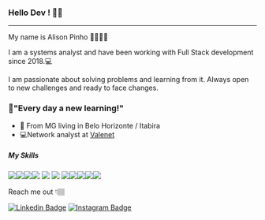 
### Hello Dev ! 👋🏽
___

My name is Alison Pinho 👦🏽🇧🇷

I am a systems analyst and have been working with Full Stack development since 2018.💻

I am passionate about solving problems and learning from it. Always open to new challenges and ready to face changes.

<h3>🚀"Every day a new learning!"</h3>

- 📍 From MG living in Belo Horizonte / Itabira
- 💻Network analyst at [Valenet](https://valenet.com.br/#)

<h5>My Skills</h5>

<img src="https://img.icons8.com/color/48/000000/javascript.png"/><img src="https://img.icons8.com/color/48/000000/javascript-logo-1.png"/><img src="https://img.icons8.com/color/48/000000/css3.png"/><img src="https://img.icons8.com/color/48/000000/react-native.png"/> <img src="https://img.icons8.com/color/48/000000/nodejs.png"/> <img src="https://img.icons8.com/color/48/000000/npm.png"/> <img src="https://img.icons8.com/ios/50/000000/mysql-logo.png"/><img src="https://img.icons8.com/nolan/64/api-settings.png"/><img src="https://img.icons8.com/color/48/000000/docker.png"/><img src="https://img.icons8.com/color/48/000000/linux.png"/><img src="https://img.icons8.com/doodle/48/000000/console--v2.png"/>


Reach me out 👇🏽

[![Linkedin Badge](https://img.shields.io/badge/-LinkedIn-blue?style=flat-square&logo=Linkedin&logoColor=white&link=https://www.linkedin.com/in/alison-eduardo-0b8a2a184/)](https://www.linkedin.com/in/alison-eduardo-0b8a2a184/) [![Instagram Badge](https://img.shields.io/badge/-Instagram-violet?style=flat-square&logo=Instagram&logoColor=white&link=https://www.instagram.com/alison.eduu/)](https://www.instagram.com/alison.eduu/)


<!--

site

[![Site Badge](https://img.shields.io/badge/-Site-black?style=flat-square&logo=&logoColor=white&link=[]())]()
 
-->